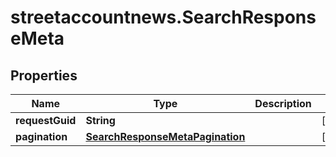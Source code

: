 # streetaccountnews.SearchResponseMeta

## Properties

Name | Type | Description | Notes
------------ | ------------- | ------------- | -------------
**requestGuid** | **String** |  | [optional] 
**pagination** | [**SearchResponseMetaPagination**](SearchResponseMetaPagination.md) |  | [optional] 


